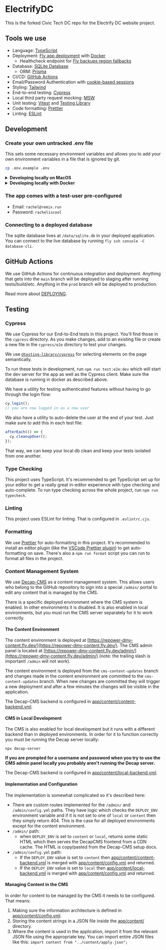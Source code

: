 # ElectrifyDC

This is the forked Civic Tech DC repo for the Electrify DC website project.

## Tools we use

- Language: [TypeScript](https://typescriptlang.org)
- Deployment: [Fly app deployment](https://fly.io) with [Docker](https://www.docker.com/)
  - Healthcheck endpoint for [Fly backups region fallbacks](https://fly.io/docs/reference/configuration/#services-http_checks)
- Database: [SQLite Database](https://sqlite.org)
  - ORM: [Prisma](https://prisma.io)
- CI/CD: [GitHub Actions](https://github.com/features/actions)
- Email/Password Authentication with [cookie-based sessions](https://remix.run/utils/sessions#md-createcookiesessionstorage)
- Styling: [Tailwind](https://tailwindcss.com/)
- End-to-end testing: [Cypress](https://cypress.io)
- Local third party request mocking: [MSW](https://mswjs.io)
- Unit testing: [Vitest](https://vitest.dev) and [Testing Library](https://testing-library.com)
- Code formatting: [Prettier](https://prettier.io)
- Linting: [ESLint](https://eslint.org)

## Development

### Create your own untracked .env file

This sets some necessary environment variables and allows you to add your own environment variables in a file that is ignored by git.

```sh
cp .env.example .env
```

<details>
<summary><strong>Developing locally on MacOS</strong></summary>

#### Install Nodejs

You'll need to have Nodejs installed locally. See [.tool-versions](./.tool-versions) for the version.


I use [asdf](https://asdf-vm.com/) to manage my tool versions but you could also use `n`, `nvm`, or specific versions of `Nodejs`.

#### Install dependencies

```
npm install
```

#### Run the setup script

The setup script sets up the database, runs any pending migrations, and seeds the database with some starter data.

```sh
npm run setup
```

#### Start the dev server

This starts your app in development mode, rebuilding assets on file changes. It will run at [localhost:3000](localhost:3000).

```sh
npm run dev
```

</details>

<details>
<summary><strong>Developing locally with Docker</strong></summary>

#### Install Docker

You'll need to have Docker Desktop installed and running.

#### Build the Docker image

```
docker-compose build
```

#### Run the Docker image

Now you can run the Docker image with Docker Compose. It will run at [localhost:3000](localhost:3000). Docker Compose will share your local application files with the Docker container using a volume so that as you change application files they should also automatically update inside the Docker container and be reloaded by the web server.

```sh
docker-compose up
```

If you want it to run in the background you can add the `-d` flag. If you do you can view logs with `docker-compose logs app`.

</details>

### The app comes with a test-user pre-configured

- Email: `rachel@remix.run`
- Password: `racheliscool`

### Connecting to a deployed database

The sqlite database lives at `/data/sqlite.db` in your deployed application. You can connect to the live database by running `fly ssh console -C database-cli`.

## GitHub Actions

We use GitHub Actions for continuous integration and deployment. Anything that gets into the `main` branch will be deployed to staging after running tests/build/etc. Anything in the `prod` branch will be deployed to production.

Read more about [DEPLOYING](./DEPLOYING.md).

## Testing

### Cypress

We use Cypress for our End-to-End tests in this project. You'll find those in the `cypress` directory. As you make changes, add to an existing file or create a new file in the `cypress/e2e` directory to test your changes.

We use [`@testing-library/cypress`](https://testing-library.com/cypress) for selecting elements on the page semantically.

To run these tests in development, run `npm run test:e2e:dev` which will start the dev server for the app as well as the Cypress client. Make sure the database is running in docker as described above.

We have a utility for testing authenticated features without having to go through the login flow:

```ts
cy.login();
// you are now logged in as a new user
```

We also have a utility to auto-delete the user at the end of your test. Just make sure to add this in each test file:

```ts
afterEach(() => {
  cy.cleanupUser();
});
```

That way, we can keep your local db clean and keep your tests isolated from one another.

### Type Checking

This project uses TypeScript. It's recommended to get TypeScript set up for your editor to get a really great in-editor experience with type checking and auto-complete. To run type checking across the whole project, run `npm run typecheck`.

### Linting

This project uses ESLint for linting. That is configured in `.eslintrc.cjs`.

### Formatting

We use [Prettier](https://prettier.io/) for auto-formatting in this project. It's recommended to install an editor plugin (like the [VSCode Prettier plugin](https://marketplace.visualstudio.com/items?itemName=esbenp.prettier-vscode)) to get auto-formatting on save. There's also a `npm run format` script you can run to format all files in the project.

### Content Management System

We use [Decap-CMS](https://decapcms.org/) as a content management system. This allows users who belong to the GitHub repository to sign into a special `/admin/` portal to edit any content that is managed by the CMS.

There is a specific deployed environment where the CMS system is enabled. In other environments it is disabled. It is also enabled in local environments, but you must run the CMS server separately for it to work correctly.

#### The Content Environment

The content environment is deployed at [https://repower-dmv-content.fly.dev/](https://repower-dmv-content.fly.dev/). The CMS admin panel is located at [https://repower-dmv-content.fly.dev/admin/](https://repower-dmv-content.fly.dev/admin/) (note: the trailing slash is important! `/admin` will not work).

The content environment is deployed from the `cms-content-updates` branch and changes made in the content environment are committed to the `cms-content-updates` branch. When new changes are committed they will trigger a new deployment and after a few minutes the changes will be visible in the application.

The Decap-CMS backend is configured in [app/content/content-backend.yml](./app/content/content-backend.yml).

#### CMS in Local Development

The CMS is also enabled for local development but it runs with a different backend than in deployed environments. In order for it to function correctly you must be running the Decap server locally:

```
npx decap-server
```

**If you are prompted for a username and password when you try to use the CMS admin panel locally you probably aren't running the Decap server.**

The Decap-CMS backend is configured in [app/content/local-backend.yml](./app/content/local-backend.yml).

#### Implementation and Configuration

The implementation is somewhat complicated so it's described here:

- There are custom routes implemented for the `/admin/` and `/admin/config.yml` paths. They have logic which checks the `DEPLOY_ENV` environment variable and if it is not set to one of `local` or `content` then they simply return 404. This is the case for all deployed environments except for the content environment.
- `/admin/` path:
  - when `DEPLOY_ENV` is set to `content` or `local`, returns some static HTML which then serves the DecapCMS frontend from a CDN cache. The HTML is copy/pasted from the Decap-CMS setup docs.
- `/admin/config.yml` path:
  - If the `DEPLOY_ENV` value is set to `content` then [app/content/content-backend.yml](./app/content/content-backend.yml) is merged with [app/content/config.yml](./app/content/config.yml) and returned.
  - If the `DEPLOY_ENV` value is set to `local` then [app/content/local-backend.yml](./app/content/local-backend.yml) is merged with [app/content/config.yml](./app/content/config.yml) and returned.

#### Managing Content in the CMS

In order for content to be managed by the CMS it needs to be configured. That means:

1. Making sure the information architecture is defined in [app/content/config.yml](./app/content/config.yml).
2. Storing the content strings in a JSON file inside the [app/content/](./app/content/) directory.
3. Where the content is used in the application, import it from the relevant JSON file using the appropriate key. You can import entire JSON files like this: `import content from "../content/apply.json";`
